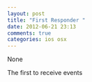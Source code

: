 ```yaml
---
layout: post
title: "First Responder "
date: 2012-06-21 23:13
comments: true
categories: ios osx
---
```


None


The first to receive events


